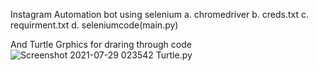 Instagram Automation bot using selenium
a. chromedriver
b. creds.txt
c. requirment.txt
d. seleniumcode(main.py)


And
Turtle Grphics for draring through code
![Screenshot 2021-07-29 023542](https://user-images.githubusercontent.com/85829551/127560712-e1746620-41fe-4f63-acd9-cedb5fa9d023.png)
Turtle.py
